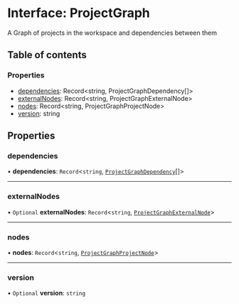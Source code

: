 # Interface: ProjectGraph

A Graph of projects in the workspace and dependencies between them

## Table of contents

### Properties

- [dependencies](/reference/core-api/devkit/documents/ProjectGraph#dependencies): Record<string, ProjectGraphDependency[]>
- [externalNodes](/reference/core-api/devkit/documents/ProjectGraph#externalnodes): Record<string, ProjectGraphExternalNode>
- [nodes](/reference/core-api/devkit/documents/ProjectGraph#nodes): Record<string, ProjectGraphProjectNode>
- [version](/reference/core-api/devkit/documents/ProjectGraph#version): string

## Properties

### dependencies

• **dependencies**: `Record`\<`string`, [`ProjectGraphDependency`](/reference/core-api/devkit/documents/ProjectGraphDependency)[]\>

---

### externalNodes

• `Optional` **externalNodes**: `Record`\<`string`, [`ProjectGraphExternalNode`](/reference/core-api/devkit/documents/ProjectGraphExternalNode)\>

---

### nodes

• **nodes**: `Record`\<`string`, [`ProjectGraphProjectNode`](/reference/core-api/devkit/documents/ProjectGraphProjectNode)\>

---

### version

• `Optional` **version**: `string`
